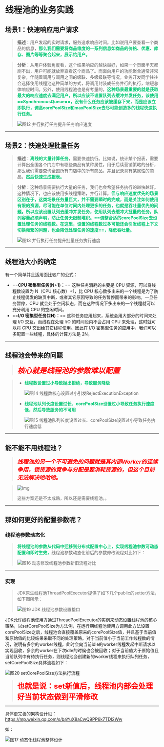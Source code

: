 # 线程池的业务实践



## **场景1：快速响应用户请求**

> **描述**：用户发起的实时请求，服务追求响应时间。比如说用户要查看一个商品的信息，<font color='#02C874'>**那么我们需要将商品维度的一系列信息如商品的价格、优惠、库存、图片等等聚合起来，展示给用户。**</font>

> **分析**：从用户体验角度看，这个结果响应的越快越好，如果一个页面半天都刷不出，用户可能就放弃查看这个商品了。而面向用户的功能聚合通常非常复杂，伴随着调用与调用之间的级联、多级级联等情况，业务开发同学往往会选择使用线程池这种简单的方式，将调用封装成任务并行的执行，缩短总体响应时间。另外，使用线程池也是有考量的，<font color='#02C874'>**这种场景最重要的就是获取最大的响应速度去满足用户，所以应该不设置队列去缓冲并发任务，该使用==SynchronousQueue==，没有什么任务应该被缓存下来，而是应该立即执行，调高corePoolSize和maxPoolSize去尽可能创造多的线程快速执行任务。**</font>
>
> ![图12 并行执行任务提升任务响应速度](../PicSource/640-20200402231550710.png)

------

## **场景2：快速处理批量任务**

> **描述**：<font color='#02C874'>**离线的大量计算任务**</font>，需要快速执行。比如说，统计某个报表，需要计算出全国各个门店中有哪些商品有某种属性，用于后续营销策略的分析，那么我们需要查询全国所有门店中的所有商品，并且记录具有某属性的商品，<font color='#02C874'>**然后快速生成报表。**</font>

> **分析**：这种场景需要执行大量的任务，我们也会希望任务执行的越快越好。这种情况下，也应该使用多线程策略，并行计算。<font color='#02C874'>**但与响应速度优先的场景区别在于，这类场景任务量巨大，并不需要瞬时的完成，而是关注如何使用有限的资源，尽可能在单位时间内处理更多的任务，也就是吞吐量优先的问题。所以应该设置队列去缓冲并发任务，使用队列去缓冲大批量的任务，队列容量必须声明，防止任务无限制堆积。==调整合适的corePoolSize去设置处理任务的线程数。在这里，设置的线程数过多可能还会引发线程上下文切换频繁的问题，也会降低处理任务的速度==，降低吞吐量。**</font>
>
> ![图13 并行执行任务提升批量任务执行速度](../PicSource/640-20200402231742599.png)

------

## 线程池大小的确定

有一个简单并且适用面比较广的公式：

- ==**CPU 密集型任务(N+1)：**== 这种任务消耗的主要是 CPU 资源，可以将线程数设置为 N（CPU 核心数）+1，比 CPU 核心数多出来的一个线程是为了防止线程偶发的缺页中断，或者其它原因导致的任务暂停而带来的影响。一旦任务暂停，CPU 就会处于空闲状态，而在这种情况下多出来的一个线程就可以充分利用 CPU 的空闲时间。
- ==**I/O 密集型任务(2N)：**== 这种任务应用起来，系统会用大部分的时间来处理 I/O 交互，而线程在处理 I/O 的时间段内不会占用 CPU 来处理，这时就可以将 CPU 交出给其它线程使用。因此在 I/O 密集型任务的应用中，我们可以多配置一些线程，具体的计算方法是 2N。

------

## 线程池会带来的问题

> <font color='red' size = 5>***核心就是线程池的参数难以配置***</font>

> - <font color='#02C874'>**线程数设置过小导致抛出拒绝，导致服务降级**</font>
>
>   ![图14 线程数核心设置过小引发RejectExecutionException](../PicSource/640-20200402232603790.png)
>
> - <font color='#02C874'>**线程池队列长度设置过长、corePoolSize设置过小导致任务执行速度低，然后导致服务的不可用**</font>
>
>   ![图15 线程池队列长度设置过长、corePoolSize设置过小导致任务执行速度低](../PicSource/640-20200402232722523.png)
>
>   

------

## 能不能不用线程池？

> <font color='red' size = 4>***线程池的另一个不可避免的问题就是其内部Worker的连续争用，锁资源的竞争与分配是要消耗资源的，但这个目前无法解决哈哈哈。***</font>

> ![img](../PicSource/640-20200402233503883.png)
>
> 这些方案还是不太成熟，所以还是需要线程池。。

------

## 那如何更好的配置参数呢？

### **线程池参数动态化**

> <font color='#02C874'>**将线程池的参数从代码中迁移到分布式配置中心上，实现线程池参数可动态配置和即时生效，**</font>线程池参数动态化前后的参数修改流程对比如下：
>
> ![图16 动态修改线程池参数新旧流程对比](../PicSource/640-20200402233710258.png)

------

### 实现

> JDK原生线程池ThreadPoolExecutor提供了如下几个public的setter方法，如下图所示：
>
> ![图19 JDK 线程池参数设置接口](../PicSource/640-20200402234450022.png)

JDK允许线程池使用方通过ThreadPoolExecutor的实例来动态设置线程池的核心策略，以setCorePoolSize为方法例，在运行期线程池使用方调用此方法设置corePoolSize之后，线程池会直接覆盖原来的corePoolSize值，并且基于当前值和原始值的比较结果采取不同的处理策略。对于当前值小于当前工作线程数的情况，说明有多余的worker线程，此时会向当前idle的worker线程发起中断请求以实现回收，多余的worker在下次idle的时候也会被回收；对于当前值大于原始值且当前队列中有待执行任务，则线程池会创建新的worker线程来执行队列任务，setCorePoolSize具体流程如下：

![图20 setCorePoolSize方法执行流程](../PicSource/640-20200402234509878.png)

> <font color='red' size=5>**也就是说：set新值后，线程池内部会处理好当前状态做到平滑修改**</font>

------

具体更完善的架构设计见：https://mp.weixin.qq.com/s/baYuX8aCwQ9PP6k7TDl2Ww

如：

![图17 动态化线程池整体设计](../PicSource/640-20200402234616718.png)

